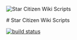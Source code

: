 <p style="align: center;">
<img src="https://star-citizen.wiki/images/thumb/e/ef/Star_Citizen_Wiki_Logo.png/157px-Star_Citizen_Wiki_Logo.png?794c2" alt="Star Citizen Wiki Scripts" />
</p>
# Star Citizen Wiki Scripts

[![build status](https://git.octofox.de/StarCitizenWiki/Scripts/badges/master/build.svg)](https://git.octofox.de/StarCitizenWiki/Scripts/commits/master)